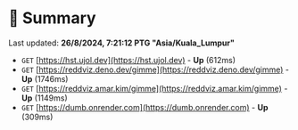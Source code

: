 # 📖 Summary
Last updated: **26/8/2024, 7:21:12 PTG "Asia/Kuala_Lumpur"**

- `GET` [https://hst.ujol.dev](https://hst.ujol.dev) - **Up** (612ms)
- `GET` [https://reddviz.deno.dev/gimme](https://reddviz.deno.dev/gimme) - **Up** (1746ms)
- `GET` [https://reddviz.amar.kim/gimme](https://reddviz.amar.kim/gimme) - **Up** (1149ms)
- `GET` [https://dumb.onrender.com](https://dumb.onrender.com) - **Up** (309ms)
